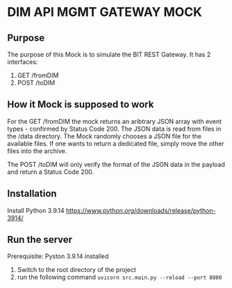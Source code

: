 # DIM API MGMT GATEWAY MOCK
## Purpose
The purpose of this Mock is to simulate the BIT REST Gateway. It has 2 interfaces:
 1) GET /fromDIM
 2) POST /toDIM

## How it Mock is supposed to work
For the GET /fromDIM the mock returns an aribtrary JSON array with event types - confirmed by Status Code 200. The JSON data is read from files in the /data directory. The Mock randomly chooses a JSON file for the available files. If one wants to return a dedicated file, simply move the other files into the archive.

The POST /toDIM will only verify the format of the JSON data in the payload and return a Status Code 200. 

## Installation

Install Python 3.9.14
https://www.python.org/downloads/release/python-3914/

## Run the server

Prerequisite: Pyston 3.9.14 installed
1) Switch to the root directory of the project
2) run the following command `uvicorn src.main.py --reload --port 8080`



